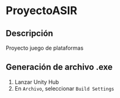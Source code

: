# ProyectoASIR
## Descripción
Proyecto juego de plataformas
## Generación de archivo .exe
1. Lanzar Unity Hub
2. En `Archivo`, seleccionar `Build Settings`
